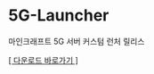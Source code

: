 # 5G-Launcher
마인크래프트 5G 서버 커스텀 런처 릴리스

[[ 다운로드 바로가기 ]](https://github.com/Habai1/5G-Launcher/releases)
